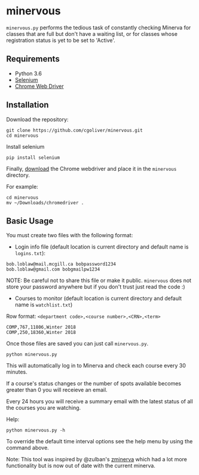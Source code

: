 # minervous

`minervous.py` performs the tedious task of constantly checking Minerva for classes that are full but don't have a waiting list, or for classes whose registration status is yet to be set to 'Active'.

## Requirements

* Python 3.6
* [Selenium](http://selenium-python.readthedocs.io/)
* [Chrome Web Driver](https://sites.google.com/a/chromium.org/chromedriver/downloads)

## Installation

Download the repository:

```
git clone https://github.com/cgoliver/minervous.git
cd minervous
```

Install selenium 

```
pip install selenium
```

Finally, [download](https://sites.google.com/a/chromium.org/chromedriver/downloads) the Chrome webdriver and place it in the `minervous` directory.

For example:

```
cd minervous
mv ~/Downloads/chromedriver .
```



## Basic Usage

You must create two files with the following format:

* Login info file (default location is current directory and default name is `logins.txt`): 

```
bob.loblaw@mail.mcgill.ca bobpassword1234
bob.loblaw@gmail.com bobgmailpw1234 
```

NOTE: Be careful not to share this file or make it public. `minervous` does not store your password anywhere but if you don't trust just read the code :)

* Courses to monitor (default location is current directory and default name is `watchlist.txt`)

Row format: `<department code>,<course number>,<CRN>,<term>`

```
COMP,767,11806,Winter 2018
COMP,250,18360,Winter 2018
```

Once those files are saved you can just call `minervous.py`.

```
python minervous.py
```

This will automatically log in to Minerva and check each course every 30 minutes.

If a course's status changes or the number of spots available becomes greater than 0 you will receieve an email.

Every 24 hours you will receive a summary email with the latest status of all the courses you are watching.

Help:

```
python minervous.py -h
```

To override the default time interval options see the help menu by using the command above.

Note: This tool was inspired by @zulban's [zminerva](https://github.com/Zulban/zminerva) which had a lot more functionality but is now out of date with the current minerva. 

